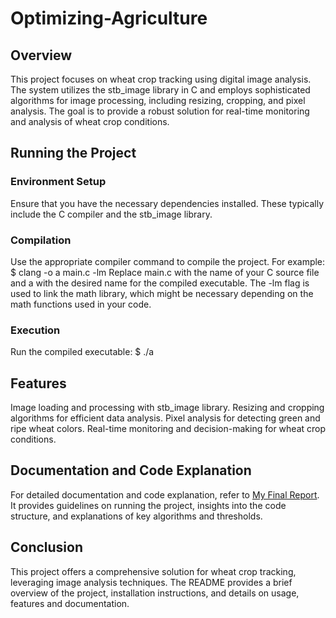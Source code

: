 # Optimizing-Agriculture



## Overview

This project focuses on wheat crop tracking using digital image analysis. The system utilizes the stb_image library in C and employs sophisticated algorithms for image processing, including resizing, cropping, and pixel analysis. The goal is to provide a robust solution for real-time monitoring and analysis of wheat crop conditions.


## Running the Project

### Environment Setup

Ensure that you have the necessary dependencies installed. These typically include the C compiler and the stb_image library.

### Compilation 

Use the appropriate compiler command to compile the project.
For example: $ clang -o a main.c -lm
Replace main.c with the name of your C source file and a with the desired name for the compiled executable.
The -lm flag is used to link the math library, which might be necessary depending on the math functions used in your code. 
### Execution
Run the compiled executable:
$ ./a

## Features
Image loading and processing with stb_image library.
Resizing and cropping algorithms for efficient data analysis.
Pixel analysis for detecting green and ripe wheat colors.
Real-time monitoring and decision-making for wheat crop conditions.

## Documentation and Code Explanation
For detailed documentation and code explanation, refer to [My Final Report](https://docs.google.com/document/d/1T5V3xuKrQYC54dFMUJxomQEmFo7yxKxH/edit#heading=h.1fob9te). It provides guidelines on running the project, insights into the code structure, and explanations of key algorithms and thresholds.

## Conclusion
This project offers a comprehensive solution for wheat crop tracking, leveraging image analysis techniques. The README provides a brief overview of the project, installation instructions, and details on usage, features and documentation.

